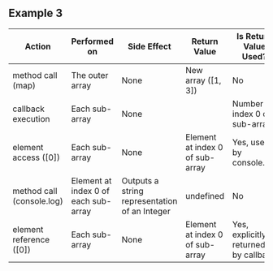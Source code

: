 ## Example 3

| Action   | Performed on | Side Effect | Return Value | Is Return Value Used? |
| -------- | ------- | ------- | ------- | ------- |
| method call (map) | The outer array | None | New array ([1, 3]) | No |
| callback execution | Each sub-array | None | | Number at index 0 of sub-array | Yes, used by map for transformation |
| element access ([0]) | Each sub-array | None | Element at index 0 of sub-array | Yes, used by console.log |
| method call (console.log) | Element at index 0 of each sub-array | Outputs a string representation of an Integer | undefined | No |
| element reference ([0]) | Each sub-array | None | Element at index 0 of sub-array | Yes, explicitly returned by callback |